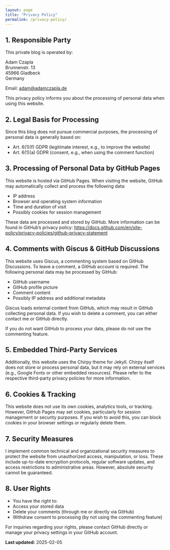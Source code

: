 ```yaml
---
layout: page
title: "Privacy Policy"
permalink: /privacy-policy/
---
```


## 1. Responsible Party 

This private blog is operated by:

Adam Czapla\
Brunnenstr. 13\
45966 Gladbeck\
Germany

Email: [adam@adamczapla.de](mailto:adam@adamczapla.de)

This privacy policy informs you about the processing of personal data when using this website.

## 2. Legal Basis for Processing 

Since this blog does not pursue commercial purposes, the processing of personal data is generally based on:

* Art. 6(1)(f) GDPR (legitimate interest, e.g., to improve the website)
* Art. 6(1)(a) GDPR (consent, e.g., when using the comment function)

## 3. Processing of Personal Data by GitHub Pages 

This website is hosted via GitHub Pages. When visiting the website, GitHub may automatically collect and process the following data:

* IP address
* Browser and operating system information
* Time and duration of visit
* Possibly cookies for session management

These data are processed and stored by GitHub. More information can be found in GitHub’s privacy policy: 
https://docs.github.com/en/site-policy/privacy-policies/github-privacy-statement

## 4. Comments with Giscus & GitHub Discussions 

This website uses Giscus, a commenting system based on GitHub Discussions. To leave a comment, a GitHub account is required. The following personal data may be processed by GitHub:

* GitHub username
* GitHub profile picture
* Comment content
* Possibly IP address and additional metadata

Giscus loads external content from GitHub, which may result in GitHub collecting 	personal data. If you wish to delete a comment, you can either contact me or 	GitHub directly.

If you do not want GitHub to process your data, please do not use the commenting 	feature.

## 5. Embedded Third-Party Services 

Additionally, this website uses the Chirpy theme for Jekyll. Chirpy itself does not store or process personal data, but it may rely on external services (e.g., Google Fonts or other embedded resources). Please refer to the respective third-party privacy policies for more information.

## 6. Cookies & Tracking 

This website does not use its own cookies, analytics tools, or tracking. However, GitHub Pages may set cookies, particularly for session management or security purposes. If you wish to avoid this, you can block cookies in your browser settings or regularly delete them.

## 7. Security Measures 

I implement common technical and organizational security measures to protect the website from unauthorized access, manipulation, or loss. These include up-to-date encryption protocols, regular software updates, and access restrictions to administrative areas. However, absolute security cannot be guaranteed.

## 8. User Rights

* You have the right to:
* Access your stored data
* Delete your comments (through me or directly via GitHub)
* Withdraw consent to processing (by not using the commenting feature)

For inquiries regarding your rights, please contact GitHub directly or manage your 	privacy settings in your GitHub account.

**Last updated:** 2025-02-05

